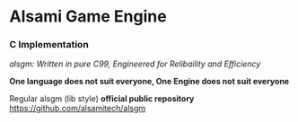# Alsami Game Engine
### C Implementation
*alsgm: Written in pure C99, Engineered for Relibaility and Efficiency*

**One language does not suit everyone,
One Engine does not suit everyone**

Regular alsgm (lib style)
**official public repository**
https://github.com/alsamitech/alsgm
